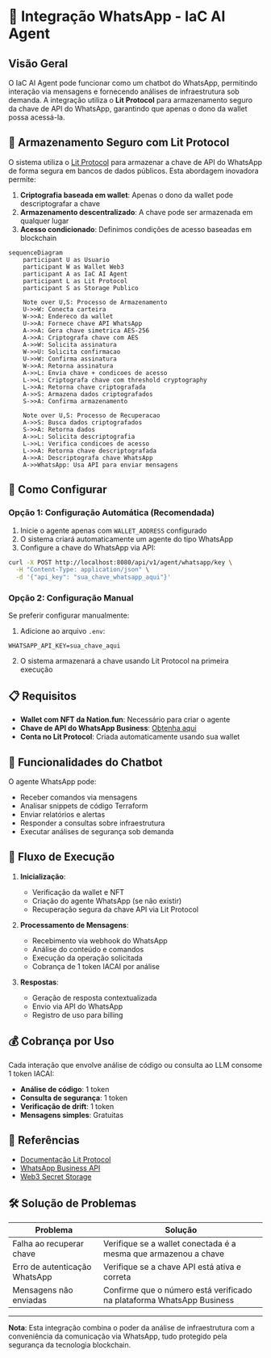 # 📱 Integração WhatsApp - IaC AI Agent

## Visão Geral

O IaC AI Agent pode funcionar como um chatbot do WhatsApp, permitindo interação via mensagens e fornecendo análises de infraestrutura sob demanda. A integração utiliza o **Lit Protocol** para armazenamento seguro da chave de API do WhatsApp, garantindo que apenas o dono da wallet possa acessá-la.

## 🔐 Armazenamento Seguro com Lit Protocol

O sistema utiliza o [Lit Protocol](https://github.com/govinda777/web3-secret-lit-protocol) para armazenar a chave de API do WhatsApp de forma segura em bancos de dados públicos. Esta abordagem inovadora permite:

1. **Criptografia baseada em wallet**: Apenas o dono da wallet pode descriptografar a chave
2. **Armazenamento descentralizado**: A chave pode ser armazenada em qualquer lugar
3. **Acesso condicionado**: Definimos condições de acesso baseadas em blockchain

```mermaid
sequenceDiagram
    participant U as Usuario
    participant W as Wallet Web3
    participant A as IaC AI Agent
    participant L as Lit Protocol
    participant S as Storage Publico

    Note over U,S: Processo de Armazenamento
    U->>W: Conecta carteira
    W->>A: Endereco da wallet
    U->>A: Fornece chave API WhatsApp
    A->>A: Gera chave simetrica AES-256
    A->>A: Criptografa chave com AES
    A->>W: Solicita assinatura
    W->>U: Solicita confirmacao
    U->>W: Confirma assinatura
    W->>A: Retorna assinatura
    A->>L: Envia chave + condicoes de acesso
    L->>L: Criptografa chave com threshold cryptography
    L->>A: Retorna chave criptografada
    A->>S: Armazena dados criptografados
    S->>A: Confirma armazenamento

    Note over U,S: Processo de Recuperacao
    A->>S: Busca dados criptografados
    S->>A: Retorna dados
    A->>L: Solicita descriptografia
    L->>L: Verifica condicoes de acesso
    L->>A: Retorna chave descriptografada
    A->>A: Descriptografa chave WhatsApp
    A->>WhatsApp: Usa API para enviar mensagens
```

## 🚀 Como Configurar

### Opção 1: Configuração Automática (Recomendada)

1. Inicie o agente apenas com `WALLET_ADDRESS` configurado
2. O sistema criará automaticamente um agente do tipo WhatsApp
3. Configure a chave do WhatsApp via API:

```bash
curl -X POST http://localhost:8080/api/v1/agent/whatsapp/key \
  -H "Content-Type: application/json" \
  -d '{"api_key": "sua_chave_whatsapp_aqui"}'
```

### Opção 2: Configuração Manual

Se preferir configurar manualmente:

1. Adicione ao arquivo `.env`:
```
WHATSAPP_API_KEY=sua_chave_aqui
```

2. O sistema armazenará a chave usando Lit Protocol na primeira execução

## 📋 Requisitos

- **Wallet com NFT da Nation.fun**: Necessário para criar o agente
- **Chave de API do WhatsApp Business**: [Obtenha aqui](https://business.facebook.com/settings/whatsapp-business-api)
- **Conta no Lit Protocol**: Criada automaticamente usando sua wallet

## 🤖 Funcionalidades do Chatbot

O agente WhatsApp pode:

- Receber comandos via mensagens
- Analisar snippets de código Terraform
- Enviar relatórios e alertas
- Responder a consultas sobre infraestrutura
- Executar análises de segurança sob demanda

## 🔄 Fluxo de Execução

1. **Inicialização**:
   - Verificação da wallet e NFT
   - Criação do agente WhatsApp (se não existir)
   - Recuperação segura da chave API via Lit Protocol

2. **Processamento de Mensagens**:
   - Recebimento via webhook do WhatsApp
   - Análise do conteúdo e comandos
   - Execução da operação solicitada
   - Cobrança de 1 token IACAI por análise

3. **Respostas**:
   - Geração de resposta contextualizada
   - Envio via API do WhatsApp
   - Registro de uso para billing

## 💰 Cobrança por Uso

Cada interação que envolve análise de código ou consulta ao LLM consome 1 token IACAI:

- **Análise de código**: 1 token
- **Consulta de segurança**: 1 token
- **Verificação de drift**: 1 token
- **Mensagens simples**: Gratuitas

## 🔗 Referências

- [Documentação Lit Protocol](https://developer.litprotocol.com/)
- [WhatsApp Business API](https://developers.facebook.com/docs/whatsapp/api/reference)
- [Web3 Secret Storage](https://github.com/govinda777/web3-secret-lit-protocol)

## 🛠️ Solução de Problemas

| Problema | Solução |
|----------|---------|
| Falha ao recuperar chave | Verifique se a wallet conectada é a mesma que armazenou a chave |
| Erro de autenticação WhatsApp | Verifique se a chave API está ativa e correta |
| Mensagens não enviadas | Confirme que o número está verificado na plataforma WhatsApp Business |

---

**Nota**: Esta integração combina o poder da análise de infraestrutura com a conveniência da comunicação via WhatsApp, tudo protegido pela segurança da tecnologia blockchain.
